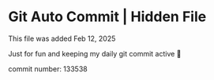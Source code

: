 # Git Auto Commit | Hidden File

This file was added Feb 12, 2025

Just for fun and keeping my daily git commit active 🤪

commit number: 133538
